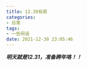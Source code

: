 ```yaml
---
title: 12.30有感
categories:
- 日常
tags:
- 一些闲话
date: 2021-12-30 23:05:46
---
```


***明天就是12.31，准备跨年咯！！***




